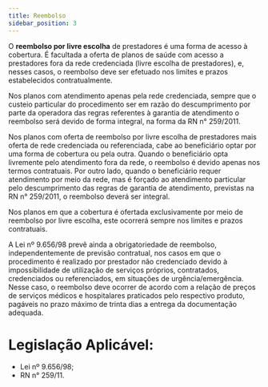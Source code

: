 ```yaml
---
title: Reembolso
sidebar_position: 3
---
```


O **reembolso por livre escolha** de prestadores é uma forma de acesso à cobertura. É facultada a oferta
de planos de saúde com acesso a prestadores fora da rede credenciada (livre escolha de prestadores), e,
nesses casos, o reembolso deve ser efetuado nos limites e prazos estabelecidos contratualmente.

Nos planos com atendimento apenas pela rede credenciada, sempre que o custeio particular do procedimento
ser em razão do descumprimento por parte da operadora das regras referentes à garantia de atendimento
o reembolso será devido de forma integral, na forma da RN n° 259/2011.

Nos planos com oferta de reembolso por livre escolha de prestadores mais oferta de rede credenciada ou
referenciada, cabe ao beneficiário optar por uma forma de cobertura ou pela outra. Quando o beneficiário
opta livremente pelo atendimento fora da rede, o reembolso é devido apenas nos termos contratuais. Por
outro lado, quando o beneficiário requer atendimento por meio da rede, mas é forçado ao atendimento
particular pelo descumprimento das regras de garantia de atendimento, previstas na RN n° 259/2011, o
reembolso deverá ser integral.

Nos planos em que a cobertura é ofertada exclusivamente por meio de reembolso por livre escolha, este
ocorrerá sempre nos limites e prazos contratuais.

A Lei nº 9.656/98 prevê ainda a obrigatoriedade de reembolso, independentemente de previsão contratual, nos
casos em que o procedimento é realizado por prestador não credenciado devido à impossibilidade de utilização
de serviços próprios, contratados, credenciados ou referenciados, em situações de urgência/emergência. Nesse
caso, o reembolso deve ocorrer de acordo com a relação de preços de serviços médicos e hospitalares praticados
pelo respectivo produto, pagáveis no prazo máximo de trinta dias a entrega da documentação adequada.

# Legislação Aplicável:
- Lei nº 9.656/98;
- RN n° 259/11.

